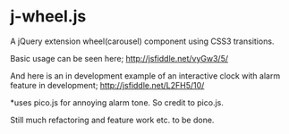 j-wheel.js
============

A jQuery extension wheel(carousel) component using CSS3 transitions.

Basic usage can be seen here; http://jsfiddle.net/vyGw3/5/

And here is an in development example of an interactive clock
with alarm feature in development; http://jsfiddle.net/L2FH5/10/

*uses pico.js for annoying alarm tone. So credit to pico.js.

Still much refactoring and feature work etc. to be done.
